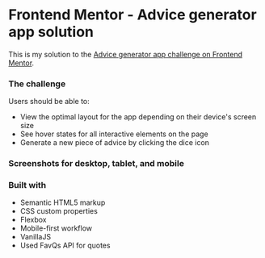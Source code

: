 # Frontend Mentor - Advice generator app solution

This is my solution to the [Advice generator app challenge on Frontend Mentor](https://www.frontendmentor.io/challenges/advice-generator-app-QdUG-13db). 

### The challenge

Users should be able to:

- View the optimal layout for the app depending on their device's screen size
- See hover states for all interactive elements on the page
- Generate a new piece of advice by clicking the dice icon

### Screenshots for desktop, tablet, and mobile


### Built with

- Semantic HTML5 markup
- CSS custom properties
- Flexbox
- Mobile-first workflow
- VanillaJS
- Used FavQs API for quotes
